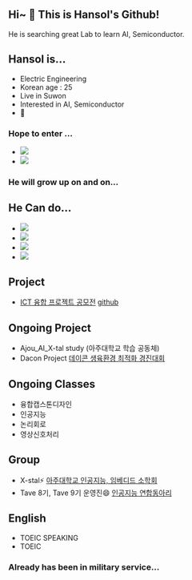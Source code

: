 ## Hi~ 👋 This is Hansol's Github!

He is searching great Lab to learn AI, Semiconductor.

## Hansol is...
- Electric Engineering
- Korean age : 25
- Live in Suwon
- Interested in AI, Semiconductor
- 🤔


### Hope to enter ...
- <img src="https://img.shields.io/badge/Samsung-050505?style=flat-square&logo=Samsung&logoColor=white"/>
- <img src="https://img.shields.io/badge/LG-ed0707?style=flat-square&logo=LG&logoColor=white"/>

### He will grow up on and on...

## He Can do...
- <img src="https://img.shields.io/badge/Python-112fd9?style=flat-square&logo=Python&logoColor=white"/>
- <img src="https://img.shields.io/badge/Matlab-d62d1e?style=flat-square&logo=&logoColor=white"/> 
- <img src="https://img.shields.io/badge/C++-4d640?style=flat-square&logo=C%2B%2B&logoColor=white"/>
- <img src="https://img.shields.io/badge/R-3776AB?style=flat-square&logo=R&logoColor=white">

## Project
- [ICT 융합 프로젝트 공모전](https://www.all-con.co.kr/view/contest/474641) [github](https://github.com/hansollasido/Chat_bot)

## Ongoing Project
- Ajou_AI_X-tal study (아주대학교 학습 공동체)
- Dacon Project [데이콘 생육환경 최적화 경진대회](https://dacon.io/competitions/official/235897/overview/description)

## Ongoing Classes
- 융합캡스톤디자인
- 인공지능
- 논리회로
- 영상신호처리

## Group
- X-stal⚡ [아주대학교 인공지능, 임베디드 소학회](https://www.youtube.com/channel/UCyWvti9qQ77U5NDiSND_X2g)
- Tave 8기, Tave 9기 운영진😄 [인공지능 연합동아리](https://www.instagram.com/tave_wave/?hl=en)

## English
- TOEIC SPEAKING
- TOEIC

### Already has been in military service...

<!--
**hansollasido/hansollasido** is a ✨ _special_ ✨ repository because its `README.md` (this file) appears on your GitHub profile.

Here are some ideas to get you started:

- 🔭 I’m currently working on ...
- 🌱 I’m currently learning ...
- 👯 I’m looking to collaborate on ...
- 🤔 I’m looking for help with ...
- 💬 Ask me about ...
- 📫 How to reach me: ...
- 😄 Pronouns: ...
- ⚡ Fun fact: ...
-->
